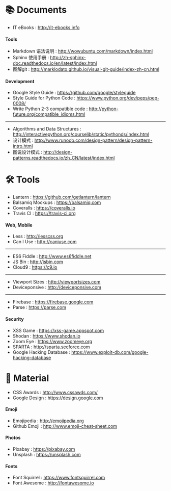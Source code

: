 📚 Documents
==============
- IT eBooks :
    http://it-ebooks.info

#### Tools
- Markdown 语法说明 :
    http://wowubuntu.com/markdown/index.html
- Sphinx 使用手册 :
    http://zh-sphinx-doc.readthedocs.io/en/latest/index.html
- 图解git :
    http://marklodato.github.io/visual-git-guide/index-zh-cn.html

#### Development
- Google Style Guide :
    https://github.com/google/styleguide
- Style Guide for Python Code :
    https://www.python.org/dev/peps/pep-0008/
- Write Python 2-3 compatible code :
    http://python-future.org/compatible_idioms.html

-------------
- Algorithms and Data Structures :
    http://interactivepython.org/courselib/static/pythonds/index.html
- 设计模式 :
    http://www.runoob.com/design-pattern/design-pattern-intro.html
- 图说设计模式 :
    http://design-patterns.readthedocs.io/zh_CN/latest/index.html


🛠 Tools
==============
- Lantern :
    https://github.com/getlantern/lantern
- Balsamiq Mockups :
    https://balsamiq.com
- Coveralls :
    https://coveralls.io
- Travis CI :
    https://travis-ci.org

#### Web, Mobile
- Less :
    http://lesscss.org
- Can I Use :
    http://caniuse.com

---------
- ES6 Fiddle :
    http://www.es6fiddle.net
- JS Bin :
    http://jsbin.com
- Cloud9 :
    https://c9.io

---------
- Viewport Sizes :
    http://viewportsizes.com
- Deviceponsive :
    http://deviceponsive.com

---------
- Firebase :
    https://firebase.google.com
- Parse :
    https://parse.com

#### Security
- XSS Game :
    https://xss-game.appspot.com
- Shodan :
    https://www.shodan.io
- Zoom Eye :
    https://www.zoomeye.org
- SPARTA :
    http://sparta.secforce.com
- Google Hacking Database :
    https://www.exploit-db.com/google-hacking-database


🎁 Material
==============
- CSS Awards :
    http://www.cssawds.com/
- Google Design :
    https://design.google.com

#### Emoji
- Emojipedia :
    http://emojipedia.org
- Github Emoji :
    http://www.emoji-cheat-sheet.com

#### Photos
- Pixabay :
    https://pixabay.com
- Unsplash :
    https://unsplash.com

#### Fonts
- Font Squirrel :
    https://www.fontsquirrel.com
- Font Awesome :
    http://fontawesome.io
